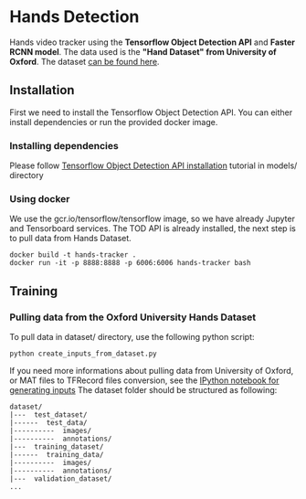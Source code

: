 # Hands Detection
Hands video tracker using the **Tensorflow Object Detection API** and **Faster RCNN model**. The data used is the **"Hand Dataset" from University of Oxford**. The dataset [can be found here](http://www.robots.ox.ac.uk/~vgg/data/hands/index.html).

## Installation
First we need to install the Tensorflow Object Detection API. You can either install dependencies or run the provided docker image.
### Installing dependencies
Please follow [Tensorflow Object Detection API installation](https://github.com/tensorflow/models/blob/master/object_detection/g3doc/installation.md) tutorial in models/ directory
### Using docker
We use the gcr.io/tensorflow/tensorflow image, so we have already Jupyter and Tensorboard services. The TOD API is already installed, the next step is to pull data from Hands Dataset.
```
docker build -t hands-tracker .
docker run -it -p 8888:8888 -p 6006:6006 hands-tracker bash
```
## Training
### Pulling data from the Oxford University Hands Dataset
To pull data in dataset/ directory, use the following python script:
```
python create_inputs_from_dataset.py
```
If you need more informations about pulling data from University of Oxford, or MAT files to TFRecord files conversion, see the [IPython notebook for generating inputs](create_inputs_from_dataset_nb.ipynb)
The dataset folder should be structured as following:
```
dataset/
|---  test_dataset/
|------  test_data/
|----------  images/
|----------  annotations/
|---  training_dataset/
|------  training_data/
|----------  images/
|----------  annotations/
|---  validation_dataset/
...
```
